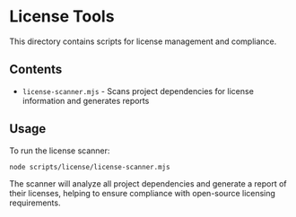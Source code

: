# License Tools

This directory contains scripts for license management and compliance.

## Contents

- `license-scanner.mjs` - Scans project dependencies for license information and generates reports

## Usage

To run the license scanner:

```bash
node scripts/license/license-scanner.mjs
```

The scanner will analyze all project dependencies and generate a report of their licenses, helping to ensure compliance with open-source licensing requirements.

